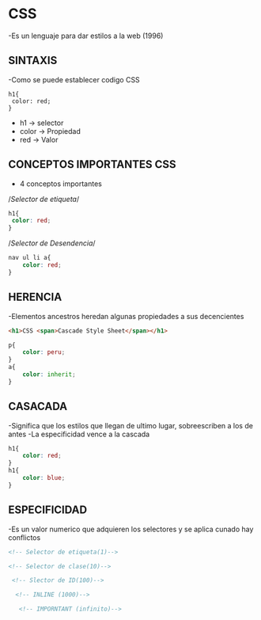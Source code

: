 # CSS
-Es un lenguaje para dar estilos a la web (1996)

## SINTAXIS
-Como se puede establecer codigo CSS
```
h1{
 color: red;
}
```
- h1 -> selector
- color -> Propiedad
- red -> Valor

## CONCEPTOS IMPORTANTES CSS
- 4 conceptos importantes

/*Selector de etiqueta*/
```css
h1{
 color: red;
}
```
/*Selector de Desendencia*/
```css
nav ul li a{
    color: red;
}
```

## HERENCIA
-Elementos ancestros heredan algunas propiedades a sus decencientes
```html
<h1>CSS <span>Cascade Style Sheet</span></h1>
```
```css
p{
    color: peru;
}
a{
    color: inherit;
}
```

## CASACADA
-Significa que los estilos que llegan de ultimo lugar, sobreescriben a los de antes
-La especificidad vence a la cascada
```css
h1{
    color: red;
}
h1{
    color: blue;
}
```

## ESPECIFICIDAD
-Es un valor numerico que adquieren los selectores y se aplica cunado hay conflictos
```html
<!-- Selector de etiqueta(1)-->

<!-- Selector de clase(10)-->

 <!-- Slector de ID(100)-->

  <!-- INLINE (1000)-->

   <!-- IMPORNTANT (infinito)-->
```